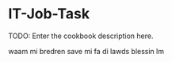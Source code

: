 # IT-Job-Task

TODO: Enter the cookbook description here.

waam mi bredren save mi fa di lawds blessin
lm
